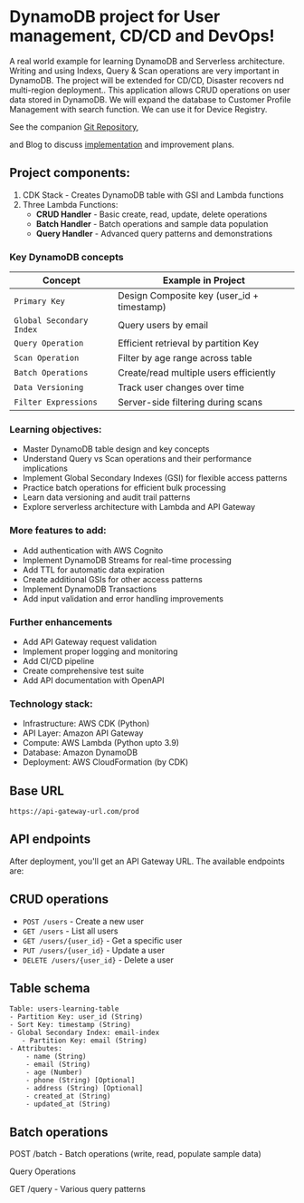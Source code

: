 # DynamoDB project for User management, CD/CD and DevOps!
A real world example for learning DynamoDB and Serverless architecture. Writing and using Indexs, Query & Scan operations are very important in DynamoDB. The project will be extended for CD/CD, Disaster recovers nd multi-region deployment..
This application allows CRUD operations on user data stored in DynamoDB. 
We will expand the database to Customer Profile Management with search function.
We can use it for Device Registry.

 
See the companion [Git Repository](https://github.com/vimalkrishna/CloudFormation-CDK/tree/main/dynamodb-lambda "Discussion on implementing DynamoDB API"), 

and Blog to discuss [implementation](https://aws-cloud-deployment.blogspot.com/2025/06/dynamodb-lambda-cdk-1.html)
 and improvement plans.

## Project components:
1. CDK Stack - Creates DynamoDB table with GSI and Lambda functions
2. Three Lambda Functions:
    * __CRUD Handler__  - Basic create, read, update, delete operations
    * __Batch Handler__ - Batch operations and sample data population
    * __Query Handler__ - Advanced query patterns and demonstrations


### Key DynamoDB concepts 
| Concept | Example in Project |
| --- | --- |
| `Primary Key` | Design Composite key (user_id + timestamp) | 
| `Global Secondary Index` | Query users by email | 
| `Query Operation` | Efficient retrieval by partition Key | 
| `Scan Operation` | Filter by age range across table | 
| `Batch Operations` | Create/read multiple users efficiently | 
| `Data Versioning` |  Track user changes over time | 
| `Filter Expressions` | Server-side filtering during scans | 

### Learning objectives:
- Master DynamoDB table design and key concepts
- Understand Query vs Scan operations and their performance implications
- Implement Global Secondary Indexes (GSI) for flexible access patterns
- Practice batch operations for efficient bulk processing
- Learn data versioning and audit trail patterns
- Explore serverless architecture with Lambda and API Gateway

### More features to add:
- Add authentication with AWS Cognito
- Implement DynamoDB Streams for real-time processing
- Add TTL for automatic data expiration
- Create additional GSIs for other access patterns
- Implement DynamoDB Transactions
- Add input validation and error handling improvements

### Further enhancements
- Add API Gateway request validation
- Implement proper logging and monitoring
- Add CI/CD pipeline
- Create comprehensive test suite
- Add API documentation with OpenAPI

### Technology stack:

- Infrastructure: AWS CDK (Python)
- API Layer: Amazon API Gateway
- Compute: AWS Lambda (Python upto 3.9)
- Database: Amazon DynamoDB
- Deployment: AWS CloudFormation (by CDK)

## Base URL
`https://api-gateway-url.com/prod`


## API endpoints
After deployment, you'll get an API Gateway URL. The available endpoints are:

## CRUD operations

* `POST /users` - Create a new user
* `GET /users` - List all users 
* `GET /users/{user_id}` - Get a specific user
* `PUT /users/{user_id}` - Update a user
* `DELETE /users/{user_id}` - Delete a user

## Table schema
```
Table: users-learning-table
- Partition Key: user_id (String)
- Sort Key: timestamp (String)
- Global Secondary Index: email-index
   - Partition Key: email (String)
- Attributes:
    - name (String)
    - email (String)
    - age (Number)
    - phone (String) [Optional]
    - address (String) [Optional]
    - created_at (String)
    - updated_at (String)
```

## Batch operations

POST /batch - Batch operations (write, read, populate sample data)

Query Operations

GET /query - Various query patterns






